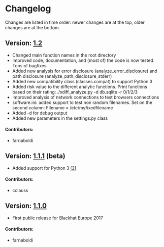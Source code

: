 # Changelog
Changes are listed in time order: newer changes are at the top, older changes are at the bottom.

## Version: [1.2](https://github.com/IOActive/XDiFF/releases/tag/1.2)
- Changed main function names in the root directory
- Improved code, documentation, and (most of) the code is now tested. Tons of bugfixes.
- Added new analysis for error disclosure (analyze_error_disclosure) and path disclosure (analyze_path_disclosure_stderr)
- Added new compatibility class (classes.compat) to support Python 3
- Added risk value to the different analytic functions. Print functions based on their rating: ./xdiff_analyze.py -d db.sqlite -r 0/1/2/3
- Improved analysis of network connections to test browsers connections
- software.ini: added support to test non random filenames. Set on the second column: Filename = /etc/myfixedfilename
- Added -d for debug output
- Added new parameters in the settings.py class
 
#### Contributors:
- farnaboldi

## Version: [1.1.1](https://github.com/IOActive/XDiFF/releases/tag/1.1.1) (beta)
- Added support for Python 3 [[2]](https://github.com/IOActive/XDiFF/pull/2)

#### Contributors:
- cclauss

## Version: [1.1.0](https://github.com/IOActive/XDiFF/releases/tag/1.1.0)
- First public release for Blackhat Europe 2017

#### Contributors:
- farnaboldi
